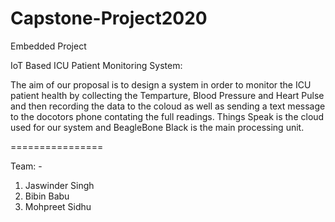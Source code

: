 # Capstone-Project2020
Embedded Project 

IoT Based ICU Patient Monitoring System:

The aim of our proposal is to design a system in order to monitor the ICU patient health by collecting the Temparture, Blood Pressure and Heart Pulse and then recording the data to the coloud as well as sending a text message to the docotors phone contating the full readings.
Things Speak is the cloud used for our system and BeagleBone Black is the main processing unit.

================

Team: - 
1. Jaswinder Singh
2. Bibin Babu
3. Mohpreet Sidhu
